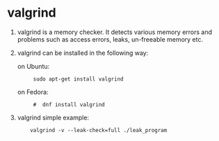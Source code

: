 # valgrind


1. valgrind is a memory checker. It detects various memory errors and problems such as access errors, leaks, un-freeable memory etc.
2. valgrind can be installed in the following way:

     on Ubuntu:
     
            sudo apt-get install valgrind
            
     on Fedora:
     
            #  dnf install valgrind

3. valgrind simple example:

           valgrind -v --leak-check=full ./leak_program
          
